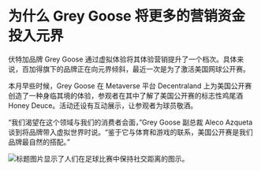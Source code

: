 # 为什么 Grey Goose 将更多的营销资金投入元界


伏特加品牌 Grey Goose 通过虚拟体验将其体验营销提升了一个档次。具体来说，百加得旗下的品牌正在向元界倾斜，最近一次是为了激活美国网球公开赛。

本月早些时候，Grey Goose 在 Metaverse 平台 Decentraland 上为美国公开赛创造了一种身临其境的体验，参观者在其中了解了美国公开赛的标志性鸡尾酒 Honey Deuce。活动还设有互动展示，让参观者为球员敬酒。

“我们渴望在这个领域与我们的消费者会面，”Grey Goose 副总裁 Aleco Azqueta 谈到将品牌带入虚拟世界时说。“鉴于它与体育和游戏的联系，美国公开赛是我们品牌最自然的搭配。”

![标题图片显示了人们在足球比赛中保持社交距离的图示。](34.png)
